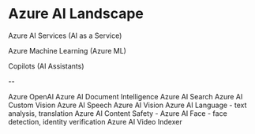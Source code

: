 # Azure AI Landscape

Azure AI Services
(AI as a Service)

Azure Machine Learning
(Azure ML)

Copilots
(AI Assistants)

--

Azure OpenAI
Azure AI Document Intelligence
Azure AI Search
Azure AI Custom Vision
Azure AI Speech
Azure AI Vision
Azure AI Language - text analysis, translation
Azure AI Content Safety - 
Azure AI Face - face detection, identity verification
Azure AI Video Indexer 

